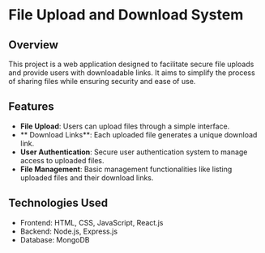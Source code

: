 # File Upload and Download System

## Overview
This project is a web application designed to facilitate secure file uploads and provide users with downloadable links. It aims to simplify the process of sharing files while ensuring security and ease of use.

## Features
- **File Upload**: Users can upload files through a simple interface.
- ** Download Links**: Each uploaded file generates a unique download link.
- **User Authentication**: Secure user authentication system to manage access to uploaded files.
- **File Management**: Basic management functionalities like listing uploaded files and their download links.

## Technologies Used
- Frontend: HTML, CSS, JavaScript, React.js
- Backend: Node.js, Express.js
- Database: MongoDB
